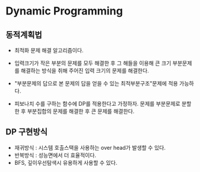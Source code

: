 # Dynamic Programming

## 동적계획법

- 최적화 문제 해결 알고리즘이다.
- 입력크기가 작은 부분의 문제를 모두 해결한 후 그 해들을 이용해 큰 크기 부분문제를 해결하는 방식을 취해 주어진 입력 크기의 문제를 해결한다.
- "부분문제의 답으로 본 문제의 답을 얻을 수 있는 최적부분구조"문제에 적용 가능하다.

- 피보나치 수를 구하는 함수에 DP를 적용한다고 가정하자.
  문제를 부분문제로 분할한 후 부분집합의 문제를 해결한 후 큰 문제를 해결한다.



## DP 구현방식

- 재귀방식 : 시스템 호출스택을 사용하는 over head가 발생할 수 있다.
- 반복방식 : 성능면에서 더 효율적이다.
- BFS, 깊이우선탐색시 유용하게 사용할 수 있다.

